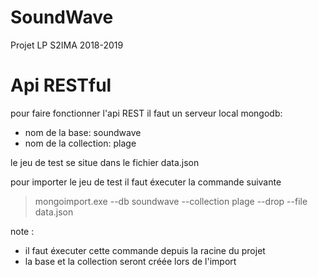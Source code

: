# SoundWave
Projet LP S2IMA 2018-2019

# Api RESTful

pour faire fonctionner l'api REST il faut un serveur local mongodb:
- nom de la base: soundwave  
- nom de la collection: plage  

le jeu de test se situe dans le fichier data.json

pour importer le jeu de test il faut éxecuter la commande suivante  
> mongoimport.exe --db soundwave --collection plage --drop --file data.json

note :
- il faut éxecuter cette commande depuis la racine du projet
- la base et la collection seront créée lors de l'import
